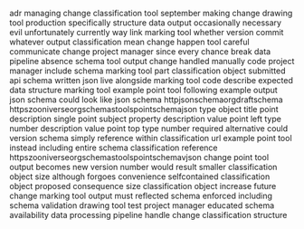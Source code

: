 adr managing change classification tool september making change drawing tool production specifically structure data output occasionally necessary evil unfortunately currently way link marking tool whether version commit whatever output classification mean change happen tool careful communicate change project manager since every chance break data pipeline absence schema tool output change handled manually code project manager include schema marking tool part classification object submitted api schema written json live alongside marking tool code describe expected data structure marking tool example point tool following example output json schema could look like json schema httpjsonschemaorgdraftschema httpszooniverseorgschemastoolspointschemajson type object title point description single point subject property description value point left type number description value point top type number required alternative could version schema simply reference within classification url example point tool instead including entire schema classification reference httpszooniverseorgschemastoolspointschemavjson change point tool output becomes new version number would result smaller classification object size although forgoes convenience selfcontained classification object proposed consequence size classification object increase future change marking tool output must reflected schema enforced including schema validation drawing tool test project manager educated schema availability data processing pipeline handle change classification structure